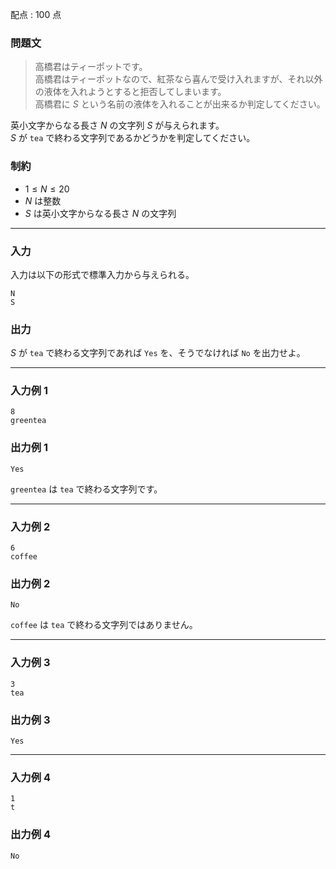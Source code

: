 配点 : $100$ 点

### 問題文

> 高橋君はティーポットです。  
>  高橋君はティーポットなので、紅茶なら喜んで受け入れますが、それ以外の液体を入れようとすると拒否してしまいます。  
>  高橋君に $S$ という名前の液体を入れることが出来るか判定してください。

英小文字からなる長さ $N$ の文字列 $S$ が与えられます。  
$S$ が `tea` で終わる文字列であるかどうかを判定してください。

### 制約

  * $1 \leq N \leq 20$
  * $N$ は整数
  * $S$ は英小文字からなる長さ $N$ の文字列



* * *

### 入力

入力は以下の形式で標準入力から与えられる。
    
    
    N
    S

### 出力

$S$ が `tea` で終わる文字列であれば `Yes` を、そうでなければ `No` を出力せよ。

* * *

### 入力例 1
    
    
    8
    greentea

### 出力例 1
    
    
    Yes

`greentea` は `tea` で終わる文字列です。

* * *

### 入力例 2
    
    
    6
    coffee

### 出力例 2
    
    
    No

`coffee` は `tea` で終わる文字列ではありません。

* * *

### 入力例 3
    
    
    3
    tea

### 出力例 3
    
    
    Yes

* * *

### 入力例 4
    
    
    1
    t

### 出力例 4
    
    
    No